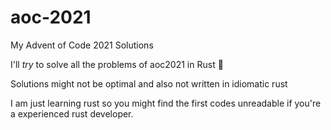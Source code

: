 # aoc-2021
My Advent of Code 2021 Solutions

I'll  _try_  to solve all the problems of aoc2021 in Rust 🦀

Solutions might not be optimal and also not written in idiomatic rust

I am just learning rust so you might find the first codes unreadable if you're a experienced rust developer.

